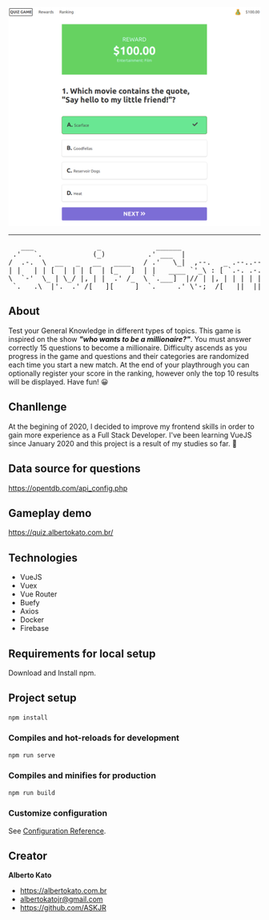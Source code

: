 ![Alt text](quiz.png "Quiz")

<hr>
<pre align="center">
   ___               _             ______                             
 .'   `.            (_)          .' ___  |                            
/  .-.  \  __   _   __   ____   / .'   \_|  ,--.   _ .--..--.  .---.  
| |   | | [  | | | [  | [_   ]  | |   ____ `'_\ : [ `.-. .-. |/ /__\\ 
\  `-'  \_ | \_/ |, | |  .' /_  \ `.___]  |// | |, | | | | | || \__., 
 `.___.\__|'.__.'_/[___][_____]  `._____.' \'-;__/[___||__||__]'.__.' 
</pre>

## About
Test your General Knowledge in different types of topics. This game is inspired on the show <i><b>"who wants to be a millionaire?"</b></i>. You must answer correctly 15 questions to become a millionaire. Difficulty ascends as you progress in the game and questions and their categories are randomized each time you start a new match. At the end of your playthrough you can optionally register your score in the ranking, however only the top 10 results will be displayed. Have fun! :grinning:

## Chanllenge
At the begining of 2020, I decided to improve my frontend skills in order to gain more experience as a Full Stack Developer. I've been learning VueJS since January 2020 and this project is a result of my studies so far. :beginner:

## Data source for questions
https://opentdb.com/api_config.php

## Gameplay demo
https://quiz.albertokato.com.br/

## Technologies
<ul>
  <li>
      VueJS

  </li>
  <li>
      Vuex
  </li>
  <li>
      Vue Router
  </li>
  <li>
      Buefy
  </li>
  
  <li>
      Axios
  </li>
  <li>
      Docker 
  </li>
  <li>
     Firebase
  </li>
</ul>

## Requirements for local setup
Download and Install npm.

## Project setup
```
npm install
```

### Compiles and hot-reloads for development
```
npm run serve
```

### Compiles and minifies for production
```
npm run build
```

### Customize configuration
See [Configuration Reference](https://cli.vuejs.org/config/).

## Creator
**Alberto Kato**
- <https://albertokato.com.br>
- albertokatojr@gmail.com
- <https://github.com/ASKJR>


